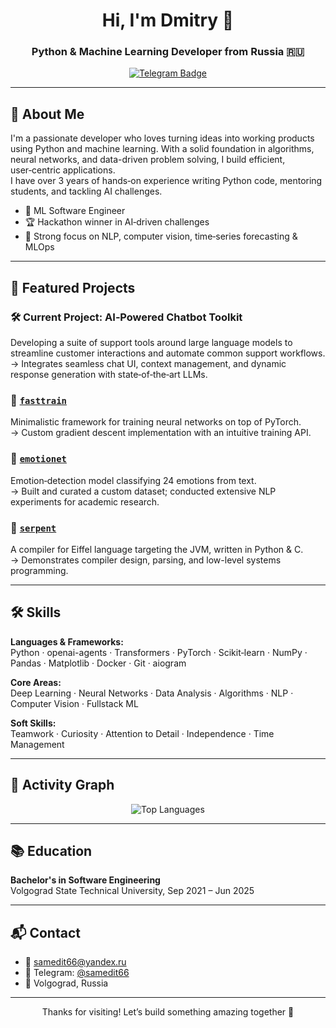 <!--
  Welcome to Dmitry Molchanov's GitHub ✨
-->

<h1 align="center">Hi, I'm Dmitry 👋</h1>
<h3 align="center">Python & Machine Learning Developer from Russia 🇷🇺</h3>

<div align="center">
  <a href="https://t.me/samedit66">
    <img
      src="https://img.shields.io/badge/Telegram-2CA5E0?style=for-the-badge&logo=telegram&logoColor=white"
      alt="Telegram Badge"
    />
  </a>
</div>

---

## 🧠 About Me

I'm a passionate developer who loves turning ideas into working products using Python and machine learning. With a solid foundation in algorithms, neural networks, and data-driven problem solving, I build efficient, user‑centric applications.  
I have over 3 years of hands‑on experience writing Python code, mentoring students, and tackling AI challenges.

- 🏢 ML Software Engineer
- 🏆 Hackathon winner in AI‑driven challenges  
- 🧩 Strong focus on NLP, computer vision, time‑series forecasting & MLOps

---

## 🚀 Featured Projects

### 🛠 **Current Project: AI‑Powered Chatbot Toolkit**  
Developing a suite of support tools around large language models to streamline customer interactions and automate common support workflows.  
→ Integrates seamless chat UI, context management, and dynamic response generation with state‑of‑the‑art LLMs.

### 🔬 [`fasttrain`](https://github.com/samedit66/fasttrain)  
Minimalistic framework for training neural networks on top of PyTorch.  
→ Custom gradient descent implementation with an intuitive training API.

### 💬 [`emotionet`](https://clck.ru/3KkYMr)  
Emotion‑detection model classifying 24 emotions from text.  
→ Built and curated a custom dataset; conducted extensive NLP experiments for academic research.

### 🐍 [`serpent`](https://github.com/samedit66/serpent)  
A compiler for Eiffel language targeting the JVM, written in Python & C.  
→ Demonstrates compiler design, parsing, and low-level systems programming.

---

## 🛠 Skills

**Languages & Frameworks:**  
Python · openai-agents · Transformers · PyTorch · Scikit‑learn · NumPy · Pandas · Matplotlib · Docker · Git · aiogram

**Core Areas:**  
Deep Learning · Neural Networks · Data Analysis · Algorithms · NLP · Computer Vision · Fullstack ML

**Soft Skills:**  
Teamwork · Curiosity · Attention to Detail · Independence · Time Management

---

## 🌟 Activity Graph

<p align="center">
  <img alt="Top Languages" src="https://github-readme-activity-graph.vercel.app/graph?username=samedit66&theme=github-compact" />
</p>

---

## 📚 Education

**Bachelor's in Software Engineering**  
Volgograd State Technical University, Sep 2021 – Jun 2025

---

## 📬 Contact

- 📧 [samedit66@yandex.ru](mailto:samedit66@yandex.ru)  
- 💬 Telegram: [@samedit66](https://t.me/samedit66)  
- 📍 Volgograd, Russia

---

<p align="center">Thanks for visiting! Let’s build something amazing together 🚀</p>
